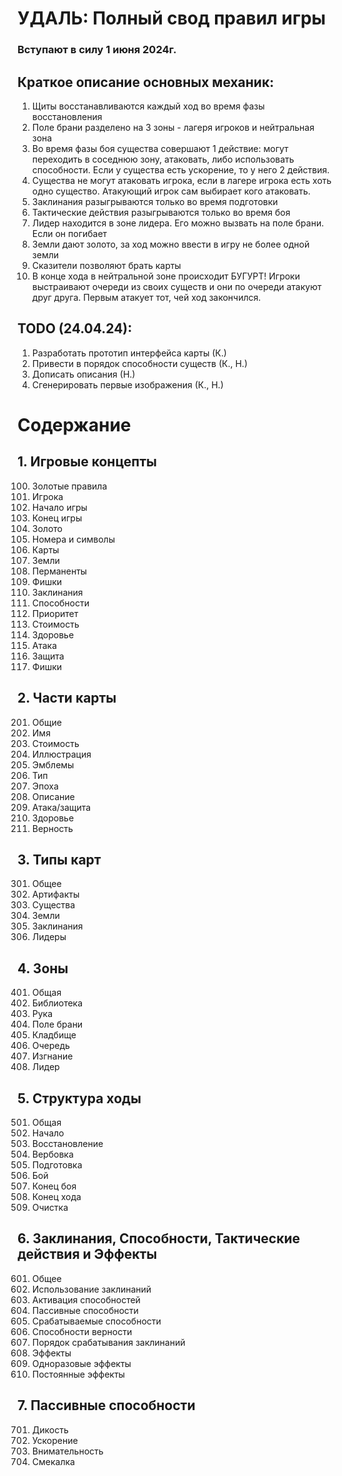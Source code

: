 # УДАЛЬ: Полный свод правил игры

### Вступают в силу 1 июня 2024г.

## Краткое описание основных механик:

1. Щиты восстанавливаются каждый ход во время фазы восстановления
2. Поле брани разделено на 3 зоны - лагеря игроков и нейтральная зона
3. Во время фазы боя существа совершают 1 действие: могут переходить в соседнюю зону, атаковать, либо использовать способности. Если у существа есть ускорение, то у него 2 действия.
4. Существа не могут атаковать игрока, если в лагере игрока есть хоть одно существо. Атакующий игрок сам выбирает кого атаковать.
5. Заклинания разыгрываются только во время подготовки
6. Тактические действия разыгрываются только во время боя
7. Лидер находится в зоне лидера. Его можно вызвать на поле брани. Если он погибает
8. Земли дают золото, за ход можно ввести в игру не более одной земли
9. Сказители позволяют брать карты
10. В конце хода в нейтральной зоне происходит БУГУРТ! Игроки выстраивают очереди из своих существ и они по очереди атакуют друг друга. Первым атакует тот, чей ход закончился.

## TODO (24.04.24):
1. Разработать прототип интерфейса карты (К.)
2. Привести в порядок способности существ (К., Н.)
3. Дописать описания (Н.)
4. Сгенерировать первые изображения (К., Н.)



# Содержание

## 1. Игровые концепты
100. Золотые правила
101. Игрока
102. Начало игры
103. Конец игры
104. Золото
105. Номера и символы
108. Карты
109. Земли
110. Перманенты
111. Фишки
112. Заклинания
113. Способности
114. Приоритет
115. Стоимость
116. Здоровье
117. Атака
118. Защита
119. Фишки

## 2. Части карты
201. Общие
202. Имя
203. Стоимость
204. Иллюстрация
205. Эмблемы
206. Тип
207. Эпоха
208. Описание
209. Атака/защита
210. Здоровье
211. Верность

## 3. Типы карт
301. Общее
302. Артифакты
303. Существа
304. Земли
305. Заклинания
306. Лидеры

## 4. Зоны
401. Общая
402. Библиотека
403. Рука
404. Поле брани
405. Кладбище
406. Очередь
407. Изгнание
408. Лидер

## 5. Структура ходы
501. Общая
502. Начало
503. Восстановление
504. Вербовка
505. Подготовка
506. Бой
507. Конец боя
508. Конец хода
509. Очистка

## 6. Заклинания, Способности, Тактические действия и Эффекты
601. Общее
602. Использование заклинаний
603. Активация способностей
604. Пассивные способности
605. Срабатываемые способности
606. Способности верности
607. Порядок срабатывания заклинаний
608. Эффекты
609. Одноразовые эффекты
610. Постоянные эффекты

## 7. Пассивные способности
701. Дикость
702. Ускорение
703. Внимательность
704. Смекалка 
